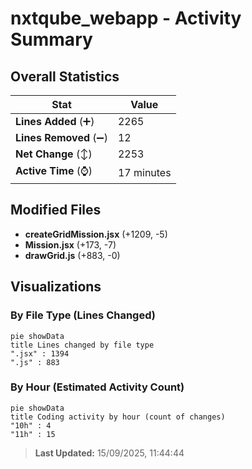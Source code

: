 # nxtqube_webapp - Activity Summary 

## Overall Statistics

| Stat                   | Value                                                             |
| ---------------------- | ----------------------------------------------------------------- |
| **Lines Added** (➕)   | 2265                                          |
| **Lines Removed** (➖) | 12                                        |
| **Net Change** (↕)    | 2253                |
| **Active Time** (⌚)   | 17 minutes |


## Modified Files
- **createGridMission.jsx** (+1209, -5)
- **Mission.jsx** (+173, -7)
- **drawGrid.js** (+883, -0)

## Visualizations

### By File Type (Lines Changed)

```mermaid
pie showData
title Lines changed by file type
".jsx" : 1394
".js" : 883
```

### By Hour (Estimated Activity Count)

```mermaid
pie showData
title Coding activity by hour (count of changes)
"10h" : 4
"11h" : 15
```


> **Last Updated:** 15/09/2025, 11:44:44